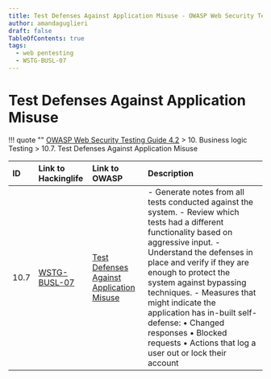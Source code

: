 ```yaml
---
title: Test Defenses Against Application Misuse - OWASP Web Security Testing Guide 
author: amandaguglieri
draft: false
TableOfContents: true
tags:
  - web pentesting
  - WSTG-BUSL-07
---
```




# Test Defenses Against Application Misuse

!!! quote ""
	[OWASP Web Security Testing Guide 4.2](index.md) > 10. Business logic Testing > 10.7. Test Defenses Against Application Misuse 

|ID|Link to Hackinglife|Link to OWASP|Description|
|:---|:---|:---|:---|
|10.7|[WSTG-BUSL-07](WSTG-BUSL-07.md)|[Test Defenses Against Application Misuse](https://owasp.org/www-project-web-security-testing-guide/latest/4-Web_Application_Security_Testing/10-Business_Logic_Testing/07-Test_Defenses_Against_Application_Misuse)|- Generate notes from all tests conducted against the system.  - Review which tests had a different functionality based on aggressive input.  - Understand the defenses in place and verify if they are enough to protect the system against bypassing techniques.  - Measures that might indicate the application has in-built self-defense:  • Changed responses  • Blocked requests  • Actions that log a user out or lock their account|




